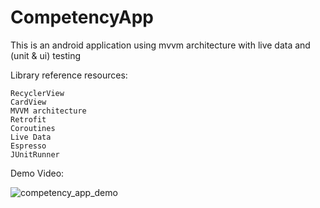 # CompetencyApp
This is an android application using mvvm architecture with live data and (unit & ui) testing

Library reference resources:

    RecyclerView
    CardView
    MVVM architecture
    Retrofit
    Coroutines
    Live Data
    Espresso
    JUnitRunner
Demo Video:

![competency_app_demo](https://user-images.githubusercontent.com/3283162/83746746-30ea3680-a67d-11ea-96fb-aaa0971ac787.gif)
